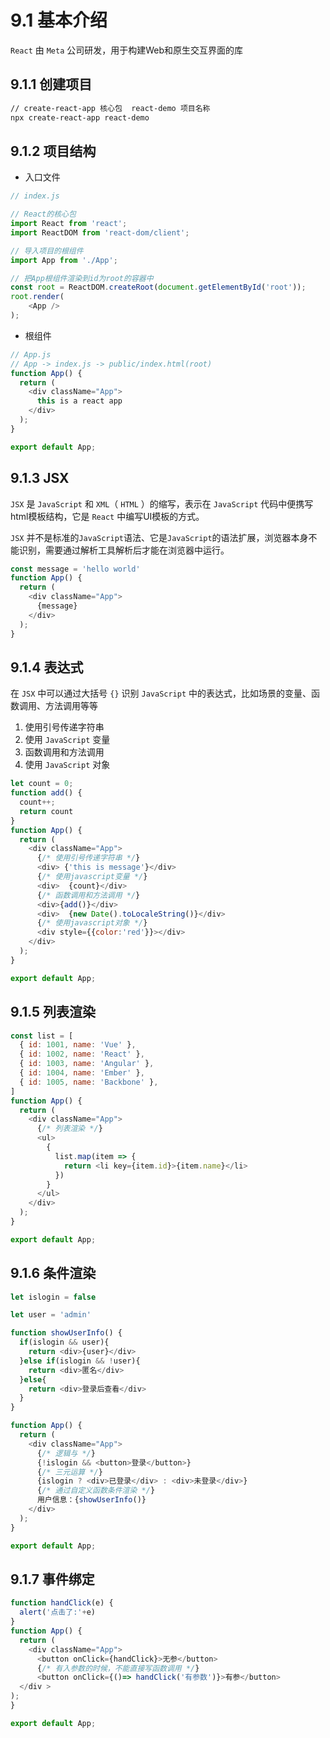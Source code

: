 # 9.1 基本介绍
`React` 由 `Meta` 公司研发，用于构建Web和原生交互界面的库

## 9.1.1 创建项目
```zsh
// create-react-app 核心包  react-demo 项目名称
npx create-react-app react-demo
```

## 9.1.2 项目结构
* 入口文件
```js
// index.js

// React的核心包
import React from 'react';
import ReactDOM from 'react-dom/client';

// 导入项目的根组件
import App from './App';

// 把App根组件渲染到id为root的容器中
const root = ReactDOM.createRoot(document.getElementById('root'));
root.render(
    <App />
);
```

* 根组件
```js
// App.js
// App -> index.js -> public/index.html(root)
function App() {
  return (
    <div className="App">
      this is a react app
    </div>
  );
}

export default App;
```

## 9.1.3 JSX

`JSX` 是 `JavaScript` 和 `XML`（ `HTML` ）的缩写，表示在 `JavaScript` 代码中便携写html模板结构，它是 `React` 中编写UI模板的方式。

`JSX` 并不是标准的`JavaScript`语法、它是`JavaScript`的语法扩展，浏览器本身不能识别，需要通过解析工具解析后才能在浏览器中运行。

```js
const message = 'hello world'
function App() {
  return (
    <div className="App">
      {message}
    </div>
  );
}
```

## 9.1.4 表达式

在 `JSX` 中可以通过大括号 `{}` 识别 `JavaScript` 中的表达式，比如场景的变量、函数调用、方法调用等等

1. 使用引号传递字符串
2. 使用 `JavaScript` 变量
3. 函数调用和方法调用
4. 使用 `JavaScript` 对象

```js
let count = 0;
function add() {
  count++;
  return count
}
function App() {
  return (
    <div className="App">
      {/* 使用引号传递字符串 */}
      <div> {'this is message'}</div>
      {/* 使用javascript变量 */}
      <div>  {count}</div>
      {/* 函数调用和方法调用 */}
      <div>{add()}</div>
      <div>  {new Date().toLocaleString()}</div>
      {/* 使用javascript对象 */}
      <div style={{color:'red'}}></div>
    </div>
  );
}

export default App;
```

## 9.1.5 列表渲染

```js
const list = [
  { id: 1001, name: 'Vue' },
  { id: 1002, name: 'React' },
  { id: 1003, name: 'Angular' },
  { id: 1004, name: 'Ember' },
  { id: 1005, name: 'Backbone' },
]
function App() {
  return (
    <div className="App">
      {/* 列表渲染 */}
      <ul>
        {
          list.map(item => {
            return <li key={item.id}>{item.name}</li>
          })
        }
      </ul>
    </div>
  );
}

export default App;
```

## 9.1.6 条件渲染

```js
let islogin = false

let user = 'admin'

function showUserInfo() {
  if(islogin && user){
    return <div>{user}</div>
  }else if(islogin && !user){
    return <div>匿名</div>
  }else{
    return <div>登录后查看</div>
  }
}

function App() {
  return (
    <div className="App">
      {/* 逻辑与 */}
      {!islogin && <button>登录</button>}
      {/* 三元运算 */}
      {islogin ? <div>已登录</div> : <div>未登录</div>}
      {/* 通过自定义函数条件渲染 */}
      用户信息：{showUserInfo()}
    </div>
  );
}

export default App;
```

## 9.1.7 事件绑定

```js
function handClick(e) {
  alert('点击了:'+e)
}
function App() {
  return (
    <div className="App">
      <button onClick={handClick}>无参</button>
      {/* 有入参数的时候，不能直接写函数调用 */}
      <button onClick={()=> handClick('有参数')}>有参</button>
  </div >
);
}

export default App;
```

<!-- https://www.bilibili.com/video/BV1ZB4y1Z7o8?spm_id_from=333.788.player.switch&vd_source=21e371c1bffc1d55378da343e016464a&p=29 -->